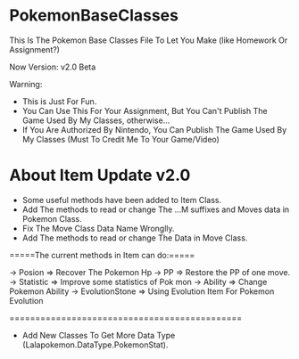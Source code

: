 # PokemonBaseClasses
This Is The Pokemon Base Classes File To Let You Make (like Homework Or Assignment?)

Now Version:
v2.0 Beta

Warning:
- This is Just For Fun.
- You Can Use This For Your Assignment, But You Can't Publish The Game Used By My Classes, otherwise...
- If You Are Authorized By Nintendo, You Can Publish The Game Used By My Classes (Must To Credit Me To Your Game/Video)


# About Item Update v2.0
- Some useful methods have been added to Item Class.
- Add The methods to read or change The ...M suffixes and Moves data in Pokemon Class.
- Fix The Move Class Data Name Wronglly.
- Add The methods to read or change The Data in Move Class.

=====The current methods in Item can do:=====

-> Posion => Recover The Pokemon Hp
-> PP => Restore the PP of one move.
-> Statistic => Improve some statistics of Pok mon
-> Ability => Change Pokemon Ability
-> EvolutionStone => Using Evolution Item For Pokemon Evolution

=============================================
- Add New Classes To Get More Data Type (Lalapokemon.DataType.PokemonStat).
